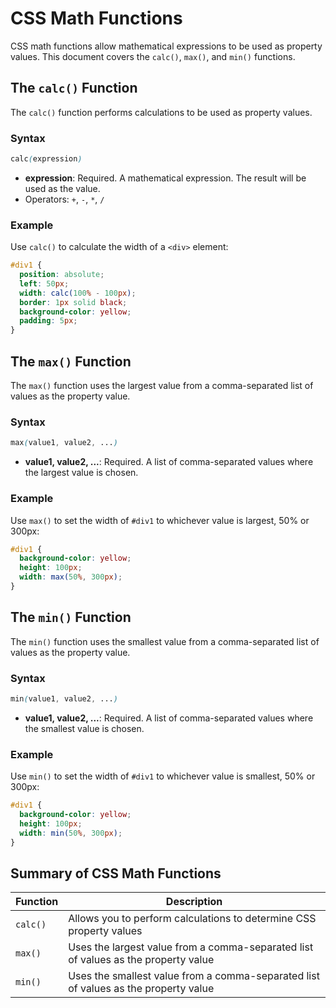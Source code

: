 # CSS Math Functions
CSS math functions allow mathematical expressions to be used as property values. This document covers the `calc()`, `max()`, and `min()` functions.
## The `calc()` Function
The `calc()` function performs calculations to be used as property values.
### Syntax
```css
calc(expression)
```

- **expression**: Required. A mathematical expression. The result will be used as the value.
- Operators: `+`, `-`, `*`, `/`

### Example

Use `calc()` to calculate the width of a `<div>` element:

```css
#div1 {
  position: absolute;
  left: 50px;
  width: calc(100% - 100px);
  border: 1px solid black;
  background-color: yellow;
  padding: 5px;
}
```

## The `max()` Function

The `max()` function uses the largest value from a comma-separated list of values as the property value.

### Syntax

```css
max(value1, value2, ...)
```

- **value1, value2, ...**: Required. A list of comma-separated values where the largest value is chosen.

### Example

Use `max()` to set the width of `#div1` to whichever value is largest, 50% or 300px:

```css
#div1 {
  background-color: yellow;
  height: 100px;
  width: max(50%, 300px);
}
```

## The `min()` Function

The `min()` function uses the smallest value from a comma-separated list of values as the property value.

### Syntax

```css
min(value1, value2, ...)
```

- **value1, value2, ...**: Required. A list of comma-separated values where the smallest value is chosen.

### Example

Use `min()` to set the width of `#div1` to whichever value is smallest, 50% or 300px:

```css
#div1 {
  background-color: yellow;
  height: 100px;
  width: min(50%, 300px);
}
```

## Summary of CSS Math Functions

| Function | Description |
|----------|-------------|
| `calc()` | Allows you to perform calculations to determine CSS property values |
| `max()`  | Uses the largest value from a comma-separated list of values as the property value |
| `min()`  | Uses the smallest value from a comma-separated list of values as the property value |
